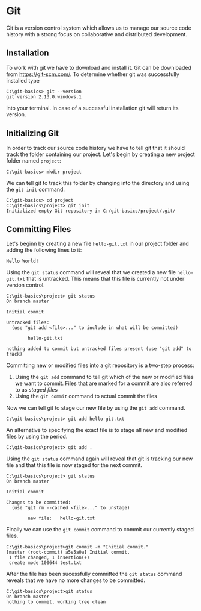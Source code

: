# Git
Git is a version control system which allows us to
manage our source code history with a strong focus on collaborative and distributed development.

## Installation
To work with git we have to download and install it. Git can be downloaded from https://git-scm.com/.
To determine whether git was successfully installed type
```
C:\git-basics> git --version
git version 2.13.0.windows.1
```
into your terminal. In case of a successful installation git will return its version.

## Initializing Git
In order to track our source code history we have to tell git that it should track the folder containing our project. Let's begin by creating a new project folder named ```project```:
```
C:\git-basics> mkdir project
```
We can tell git to track this folder by changing into the directory and using the ```git init``` command.
```
C:\git-basics> cd project
C:\git-basics\project> git init
Initialized empty Git repository in C:/git-basics/project/.git/
```

## Committing Files
Let's beginn by creating a new file ```hello-git.txt``` in our project folder and adding the following lines to it:
```
Hello World!
```
Using the ```git status``` command will reveal that we created a
new file ```hello-git.txt``` that is untracked. This means that this file is currently not under version control.
```
C:\git-basics\project> git status
On branch master

Initial commit

Untracked files:
  (use "git add <file>..." to include in what will be committed)

        hello-git.txt

nothing added to commit but untracked files present (use "git add" to track)
```
Committing new or modified files into a git repository is a two-step process:
1. Using the ```git add``` command to tell git which of the new or modified files we want to commit. Files that are marked for a commit are also referred to as *staged files*
1. Using the ```git commit``` command to actual commit the files

Now we can tell git to stage our new file by using the ```git add``` command.
```
C:\git-basics\project> git add hello-git.txt
```
An alternative to specifying the exact file is to stage all new and modified files by using the period.
```
C:\git-basics\project> git add .
```
Using the ```git status``` command again will reveal that git is tracking our new file and that this file is now staged for the next commit.
```
C:\git-basics\project> git status
On branch master

Initial commit

Changes to be committed:
  (use "git rm --cached <file>..." to unstage)

        new file:   hello-git.txt
```
Finally we can use the ```git commit``` command to commit our currently staged files.
```
C:\git-basics\project>git commit -m "Initial commit."
[master (root-commit) a5e5a0a] Initial commit.
 1 file changed, 1 insertion(+)
 create mode 100644 test.txt
```
After the file has been sucessfully committed the ```git status``` command reveals that we have no more changes to be committed.
```
C:\git-basics\project>git status
On branch master
nothing to commit, working tree clean
```